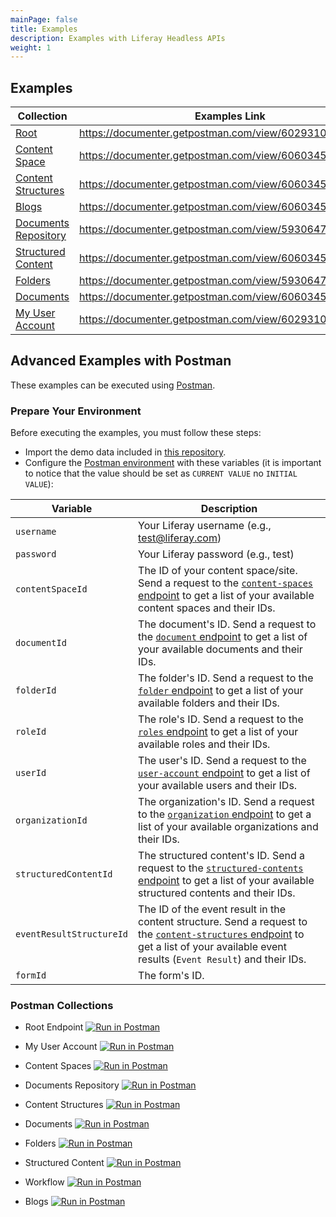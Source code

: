 ```yaml
---
mainPage: false
title: Examples
description: Examples with Liferay Headless APIs
weight: 1
---
```


## Examples

| Collection                                                       | Examples Link                                           |
|------------------------------------------------------------------|---------------------------------------------------------|
| [Root](/docs/general/)                                           | https://documenter.getpostman.com/view/6029310/RznCpeaX |
| [Content Space](/docs/content-space/)                            | https://documenter.getpostman.com/view/6060345/RznBPgKy |
| [Content Structures](/docs/content-space/contentStructures)      | https://documenter.getpostman.com/view/6060345/RznCpeet |
| [Blogs](/docs/content-space/blog-posting)                        | https://documenter.getpostman.com/view/6060345/RznCpeaY |
| [Documents Repository](/docs/content-space/documents-repository) | https://documenter.getpostman.com/view/5930647/Rzn9sgTb |
| [Structured Content](/docs/content-space/structuredContents)     | https://documenter.getpostman.com/view/6060345/RznBPg2G |
| [Folders](/docs/content-space/documents-repository/folders)      | https://documenter.getpostman.com/view/5930647/RznCqeii |
| [Documents](/docs/content-space/documents-repository/documents)  | https://documenter.getpostman.com/view/6060345/RznCpeaY |
| [My User Account](/docs/my-user-account/)                        | https://documenter.getpostman.com/view/6029310/RznEMfGh |

## Advanced Examples with Postman

These examples can be executed using [Postman](https://www.getpostman.com/).

### Prepare Your Environment

Before executing the examples, you must follow these steps: 

- Import the demo data included in [this repository](https://github.com/liferay-labs/headless-apio-demo).
- Configure the [Postman environment](https://learning.getpostman.com/docs/postman/environments_and_globals/manage_environments/) with these variables (it is important to notice that the value should be set as `CURRENT VALUE` no `INITIAL VALUE`):

| Variable               | Description                                                                  |
|------------------------|------------------------------------------------------------------------------|
| `username`             | Your Liferay username (e.g., test@liferay.com)                               |
| `password`             | Your Liferay password (e.g., test)                                           |
| `contentSpaceId`       | The ID of your content space/site. Send a request to the [`content-spaces` endpoint](/docs/content-space/index.html) to get a list of your available content spaces and their IDs. |
| `documentId`           | The document's ID. Send a request to the [`document` endpoint](/docs/content-space/documents-repository/documents/index.html) to get a list of your available documents and their IDs. |
| `folderId`             | The folder's ID. Send a request to the [`folder` endpoint](/docs/content-space/documents-repository/folders/index.html) to get a list of your available folders and their IDs. |
| `roleId`               | The role's ID. Send a request to the [`roles` endpoint](/docs/roles/index.html) to get a list of your available roles and their IDs. |
| `userId`               | The user's ID. Send a request to the [`user-account` endpoint](/docs/user-account/index.html) to get a list of your available users and their IDs. |
| `organizationId`       | The organization's ID. Send a request to the [`organization` endpoint](/docs/organization/index.html) to get a list of your available organizations and their IDs. |
| `structuredContentId`  | The structured content's ID. Send a request to the [`structured-contents` endpoint](/docs/content-space/structuredContents/index.html) to get a list of your available structured contents and their IDs. |
| `eventResultStructureId` | The ID of the event result in the content structure. Send a request to the [`content-structures` endpoint](/docs/content-structure/index.html) to get a list of your available event results (`Event Result`) and their IDs. |
| `formId`                 | The form's ID. | 

### Postman Collections

* Root Endpoint [![Run in Postman](https://run.pstmn.io/button.svg)](https://app.getpostman.com/run-collection/4eaef9d6ba43fe179a15)

* My User Account [![Run in Postman](https://run.pstmn.io/button.svg)](https://app.getpostman.com/run-collection/d0d8c0f27a04d22ba3f7)

* Content Spaces [![Run in Postman](https://run.pstmn.io/button.svg)](https://app.getpostman.com/run-collection/625390af8a347edae5c9)

* Documents Repository [![Run in Postman](https://run.pstmn.io/button.svg)](https://app.getpostman.com/run-collection/d3e58a5899c098a21ebb)

* Content Structures [![Run in Postman](https://run.pstmn.io/button.svg)](https://app.getpostman.com/run-collection/203e52fd8ab013b9273d)

* Documents [![Run in Postman](https://run.pstmn.io/button.svg)](https://app.getpostman.com/run-collection/35387f00102bfdf38716)

* Folders [![Run in Postman](https://run.pstmn.io/button.svg)](https://app.getpostman.com/run-collection/dce4a5ad7b52311b5fb3)

* Structured Content [![Run in Postman](https://run.pstmn.io/button.svg)](https://app.getpostman.com/run-collection/fd09da20da25956af16e)

* Workflow [![Run in Postman](https://run.pstmn.io/button.svg)](https://app.getpostman.com/run-collection/ff849ad861374e6676c3)

* Blogs [![Run in Postman](https://run.pstmn.io/button.svg)](https://app.getpostman.com/run-collection/323d7a1b588133b01b5d)
